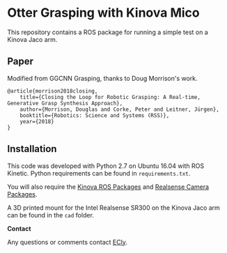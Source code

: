 # Otter Grasping with Kinova Mico

This repository contains a ROS package for running a simple test on a Kinova Jaco arm.  
## Paper

Modified from GGCNN Grasping, thanks to Doug Morrison's work.

```text
@article{morrison2018closing, 
	title={Closing the Loop for Robotic Grasping: A Real-time, Generative Grasp Synthesis Approach}, 
	author={Morrison, Douglas and Corke, Peter and Leitner, Jürgen}, 
	booktitle={Robotics: Science and Systems (RSS)}, 
	year={2018} 
}
```

## Installation

This code was developed with Python 2.7 on Ubuntu 16.04 with ROS Kinetic.  Python requirements can be found in `requirements.txt`.

You will also require the [Kinova ROS Packages](https://github.com/Kinovarobotics/kinova-ros) and [Realsense Camera Packages](http://wiki.ros.org/realsense_camera).

A 3D printed mount for the Intel Realsense SR300 on the Kinova Jaco arm can be found in the `cad` folder.


**Contact**

Any questions or comments contact [ECly](mailto:yixl16@mails.tsinghua.edu.cn).
